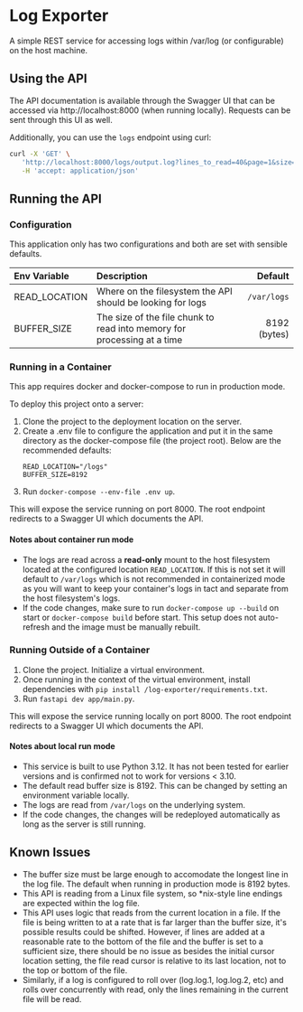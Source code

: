 # Log Exporter

A simple REST service for accessing logs within /var/log (or configurable) on the host machine.

## Using the API

The API documentation is available through the Swagger UI that can be accessed via http://localhost:8000 (when running locally). Requests can be sent through this UI as well.

Additionally, you can use the `logs` endpoint using curl:
``` bash
curl -X 'GET' \
   'http://localhost:8000/logs/output.log?lines_to_read=40&page=1&size=50' \
   -H 'accept: application/json'
```

## Running the API

### Configuration
This application only has two configurations and both are set with sensible defaults.

| Env Variable      | Description | Default     |
| :---        |    :----   |          ---: |
| READ_LOCATION      | Where on the filesystem the API should be looking for logs       | `/var/logs`   |
| BUFFER_SIZE   | The size of the file chunk to read into memory for processing at a time        | 8192 (bytes) |

### Running in a Container

This app requires docker and docker-compose to run in production mode.

To deploy this project onto a server:
1. Clone the project to the deployment location on the server.
2. Create a .env file to configure the application and put it in the same directory as the docker-compose file (the project root). Below are the recommended defaults:
    ```
    READ_LOCATION="/logs"
    BUFFER_SIZE=8192
    ```
3. Run `docker-compose --env-file .env up`.

This will expose the service running on port 8000. The root endpoint redirects to a Swagger UI which documents the API.

#### Notes about container run mode
- The logs are read across a **read-only** mount to the host filesystem located at the configured location `READ_LOCATION`. If this is not set it will default to `/var/logs` which is not recommended in containerized mode as you will want to keep your container's logs in tact and separate from the host filesystem's logs.
- If the code changes, make sure to run `docker-compose up --build` on start or `docker-compose build` before start. This setup does not auto-refresh and the image must be manually rebuilt.

### Running Outside of a Container
1. Clone the project. Initialize a virtual environment.
2. Once running in the context of the virtual environment, install dependencies with `pip install /log-exporter/requirements.txt`.
3. Run `fastapi dev app/main.py`.

This will expose the service running locally on port 8000. The root endpoint redirects to a Swagger UI which documents the API.

#### Notes about local run mode
- This service is built to use Python 3.12. It has not been tested for earlier versions and is confirmed not to work for versions < 3.10.
- The default read buffer size is 8192. This can be changed by setting an environment variable locally.
- The logs are read from `/var/logs` on the underlying system.
- If the code changes, the changes will be redeployed automatically as long as the server is still running.

## Known Issues
- The buffer size must be large enough to accomodate the longest line in the log file. The default when running in production mode is 8192 bytes.
- This API is reading from a Linux file system, so *nix-style line endings are expected within the log file.
- This API uses logic that reads from the current location in a file. If the file is being written to at a rate that is far larger than the buffer size, it's possible results could be shifted. However, if lines are added at a reasonable rate to the bottom of the file and the buffer is set to a sufficient size, there should be no issue as besides the initial cursor location setting, the file read cursor is relative to its last location, not to the top or bottom of the file.
- Similarly, if a log is configured to roll over (log.log.1, log.log.2, etc) and rolls over concurrently with read, only the lines remaining in the current file will be read.
